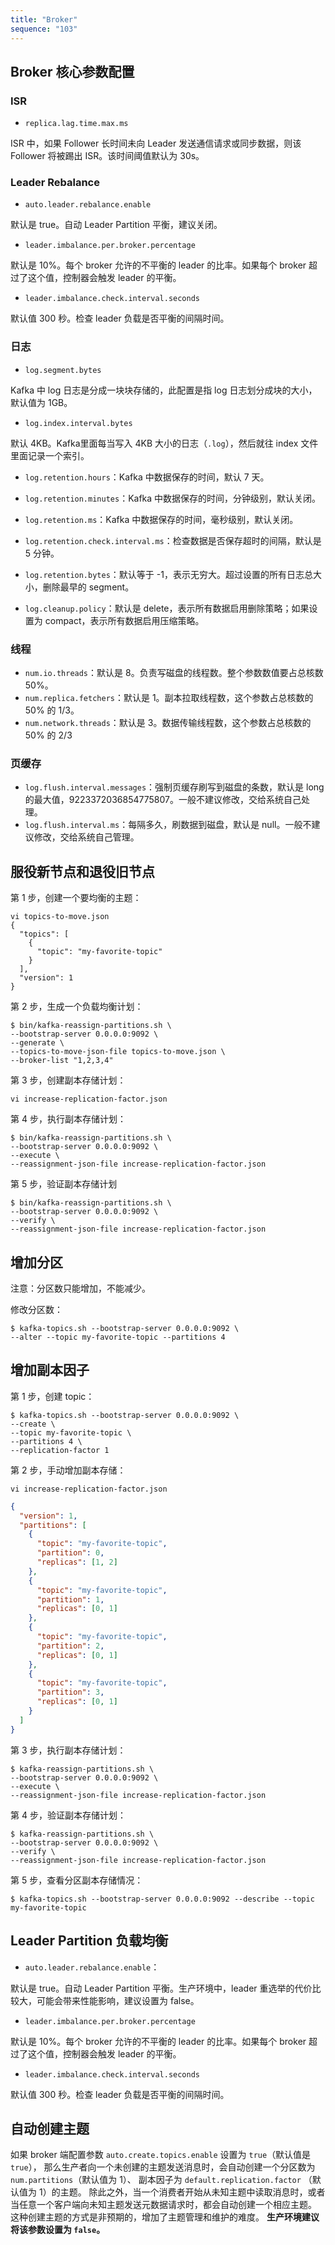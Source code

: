 ```yaml
---
title: "Broker"
sequence: "103"
---
```


## Broker 核心参数配置

### ISR

- `replica.lag.time.max.ms`

ISR 中，如果 Follower 长时间未向 Leader 发送通信请求或同步数据，则该 Follower 将被踢出 ISR。该时间阈值默认为 30s。

### Leader Rebalance

- `auto.leader.rebalance.enable`

默认是 true。自动 Leader Partition 平衡，建议关闭。


- `leader.imbalance.per.broker.percentage`

默认是 10%。每个 broker 允许的不平衡的 leader 的比率。如果每个 broker 超过了这个值，控制器会触发 leader 的平衡。

- `leader.imbalance.check.interval.seconds`

默认值 300 秒。检查 leader 负载是否平衡的间隔时间。

### 日志

- `log.segment.bytes`

Kafka 中 log 日志是分成一块块存储的，此配置是指 log 日志划分成块的大小，默认值为 1GB。

- `log.index.interval.bytes`

默认 4KB。Kafka里面每当写入 4KB 大小的日志（`.log`），然后就往 index 文件里面记录一个索引。

- `log.retention.hours`：Kafka 中数据保存的时间，默认 7 天。
- `log.retention.minutes`：Kafka 中数据保存的时间，分钟级别，默认关闭。
- `log.retention.ms`：Kafka 中数据保存的时间，毫秒级别，默认关闭。

- `log.retention.check.interval.ms`：检查数据是否保存超时的间隔，默认是 5 分钟。
- `log.retention.bytes`：默认等于 -1，表示无穷大。超过设置的所有日志总大小，删除最早的 segment。
- `log.cleanup.policy`：默认是 delete，表示所有数据启用删除策略；如果设置为 compact，表示所有数据启用压缩策略。

### 线程

- `num.io.threads`：默认是 8。负责写磁盘的线程数。整个参数数值要占总核数 50%。
- `num.replica.fetchers`：默认是 1。副本拉取线程数，这个参数占总核数的 50% 的 1/3。
- `num.network.threads`：默认是 3。数据传输线程数，这个参数占总核数的 50% 的 2/3

### 页缓存

- `log.flush.interval.messages`：强制页缓存刷写到磁盘的条数，默认是 long 的最大值，9223372036854775807。一般不建议修改，交给系统自己处理。
- `log.flush.interval.ms`：每隔多久，刷数据到磁盘，默认是 null。一般不建议修改，交给系统自己管理。

## 服役新节点和退役旧节点

第 1 步，创建一个要均衡的主题：

```text
vi topics-to-move.json
{
  "topics": [
    {
      "topic": "my-favorite-topic"
    }
  ],
  "version": 1
}
```

第 2 步，生成一个负载均衡计划：

```text
$ bin/kafka-reassign-partitions.sh \
--bootstrap-server 0.0.0.0:9092 \
--generate \
--topics-to-move-json-file topics-to-move.json \
--broker-list "1,2,3,4"
```

第 3 步，创建副本存储计划：

```text
vi increase-replication-factor.json
```

第 4 步，执行副本存储计划：

```text
$ bin/kafka-reassign-partitions.sh \
--bootstrap-server 0.0.0.0:9092 \
--execute \
--reassignment-json-file increase-replication-factor.json
```

第 5 步，验证副本存储计划

```text
$ bin/kafka-reassign-partitions.sh \
--bootstrap-server 0.0.0.0:9092 \
--verify \
--reassignment-json-file increase-replication-factor.json
```

## 增加分区

注意：分区数只能增加，不能减少。

修改分区数：

```text
$ kafka-topics.sh --bootstrap-server 0.0.0.0:9092 \
--alter --topic my-favorite-topic --partitions 4
```

## 增加副本因子

第 1 步，创建 topic：

```text
$ kafka-topics.sh --bootstrap-server 0.0.0.0:9092 \
--create \
--topic my-favorite-topic \
--partitions 4 \
--replication-factor 1
```

第 2 步，手动增加副本存储：

```text
vi increase-replication-factor.json
```

```json
{
  "version": 1,
  "partitions": [
    {
      "topic": "my-favorite-topic",
      "partition": 0,
      "replicas": [1, 2]
    },
    {
      "topic": "my-favorite-topic",
      "partition": 1,
      "replicas": [0, 1]
    },
    {
      "topic": "my-favorite-topic",
      "partition": 2,
      "replicas": [0, 1]
    },
    {
      "topic": "my-favorite-topic",
      "partition": 3,
      "replicas": [0, 1]
    }
  ]
}
```

第 3 步，执行副本存储计划：

```text
$ kafka-reassign-partitions.sh \
--bootstrap-server 0.0.0.0:9092 \
--execute \
--reassignment-json-file increase-replication-factor.json
```

第 4 步，验证副本存储计划：

```text
$ kafka-reassign-partitions.sh \
--bootstrap-server 0.0.0.0:9092 \
--verify \
--reassignment-json-file increase-replication-factor.json
```

第 5 步，查看分区副本存储情况：

```text
$ kafka-topics.sh --bootstrap-server 0.0.0.0:9092 --describe --topic my-favorite-topic
```

## Leader Partition 负载均衡

- `auto.leader.rebalance.enable`：

默认是 true。自动 Leader Partition 平衡。生产环境中，leader 重选举的代价比较大，可能会带来性能影响，建议设置为 false。

- `leader.imbalance.per.broker.percentage`

默认是 10%。每个 broker 允许的不平衡的 leader 的比率。如果每个 broker 超过了这个值，控制器会触发 leader 的平衡。

- `leader.imbalance.check.interval.seconds`

默认值 300 秒。检查 leader 负载是否平衡的间隔时间。

## 自动创建主题

如果 broker 端配置参数 `auto.create.topics.enable` 设置为 `true`（默认值是 `true`），
那么生产者向一个未创建的主题发送消息时，会自动创建一个分区数为 `num.partitions`（默认值为 1）、
副本因子为 `default.replication.factor` （默认值为 1）的主题。
除此之外，当一个消费者开始从未知主题中读取消息时，或者当任意一个客户端向未知主题发送元数据请求时，都会自动创建一个相应主题。
这种创建主题的方式是非预期的，增加了主题管理和维护的难度。
**生产环境建议将该参数设置为 `false`。**
